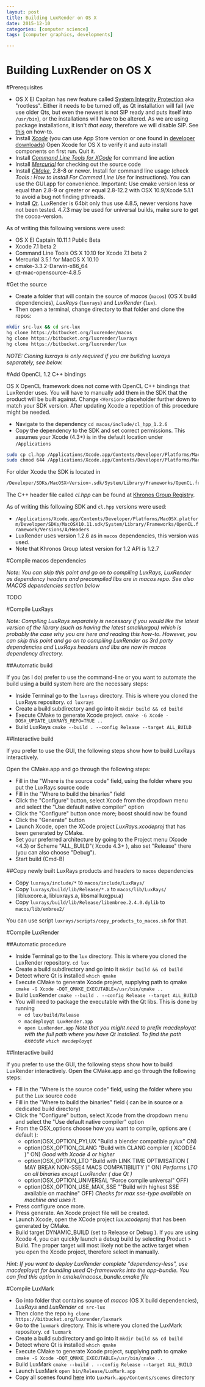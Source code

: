 ```yaml
---
layout: post
title: Building LuxRender on OS X
date: 2015-12-10
categories: [computer science]
tags: [computer graphics, developments]

---
```


Building LuxRender on OS X
===

#Prerequisites


* OS X El Capitan has new feature called [System Integrity Protection](https://en.wikipedia.org/wiki/System_Integrity_Protection) aka "rootless". Either it needs to be turned off, as Qt installation will fail (we use older Qts, but even the newest is not SIP ready and puts itself into `/usr/bin`), or the installations will have to be altered. As we are using package installations, it isn't _that easy_, therefore we will disable SIP. See [this](https://forums.developer.apple.com/thread/3981) on how-to.
* Install _[Xcode](https://developer.apple.com/xcode/download/)_ (you can use App Store version or one found in [developer downloads](https://developer.apple.com/downloads/)) Open Xcode for OS X to verify it and auto install components on first run. Quit it.
* Install _[Command Line Tools for XCode](https://developer.apple.com/downloads/)_ for command line action
* Install _[Mercurial](https://mercurial.selenic.com/downloads)_ for checking out the source code
* Install _[CMake](http://cmake.org/download/)_, 2.8-8 or newer. Install for command line usage (check _Tools : How to Install For Commad Line Use_ for instructions). You can use the GUI.app for convenience. Important: Use cmake version less or equal than 2.8-9 or greater or equal 2.8-12.2 with OSX 10.9/Xcode 5.1.1 to avoid a bug not finding pthreads.
* Install _[Qt](http://download.qt.io/archive/qt/)_. LuxRender is 64bit only thus use 4.8.5, newer versions have not been tested. 4.7.3 may be used for universal builds, make sure to get the cocoa-version.
 
As of writing this following versions were used:

* OS X El Captain 10.11.1 Public Beta
* Xcode 7.1 beta 2
* Command Line Tools OS X 10.10 for Xcode 7.1 beta 2
* Mercurial 3.5.1 for MacOS X 10.10
* cmake-3.3.2-Darwin-x86_64
* qt-mac-opensource-4.8.5

#Get the source

* Create a folder that will contain the source of  _macos_ (`macos`) (OS X build dependencies), _LuxRays_ (`luxrays`) and _LuxRender_ (`lux`).
* Then open a terminal, change directory to that folder and clone the repos:

```bash
mkdir src-lux && cd src-lux
hg clone https://bitbucket.org/luxrender/macos
hg clone https://bitbucket.org/luxrender/luxrays
hg clone https://bitbucket.org/luxrender/lux
```

_NOTE: Cloning luxrays is only required if you are building luxrays separately, see below._

#Add OpenCL 1.2 C++ bindings

OS X OpenCL framework does not come with OpenCL C++ bindings that LuxRender uses. You will have to manually add them in the SDK that the product will be built against. Change `<Version>` placeholder further down to match your SDK version. After updating Xcode a repetition of this procedure might be needed.

* Navigate to the dependency `cd macos/include/cl_hpp_1.2.6`
* Copy the dependency to the SDK and set correct permissions. This assumes your Xcode (4.3+) is in the default location under `/Applications`

```bash
sudo cp cl.hpp /Applications/Xcode.app/Contents/Developer/Platforms/MacOSX.platform/Developer/SDKs/MacOSX<Version>.sdk/System/Library/Frameworks/OpenCL.framework/Versions/A/Headers
sudo chmod 644 /Applications/Xcode.app/Contents/Developer/Platforms/MacOSX.platform/Developer/SDKs/MacOSX<Version>.sdk/System/Library/Frameworks/OpenCL.framework/Versions/A/Headers/cl.hpp
```

For older Xcode the SDK is located in

```bash
/Developer/SDKs/MacOSX<Version>.sdk/System/Library/Frameworks/OpenCL.framework/Versions/A/Headers
```

The C++ header file called _cl.hpp_ can be found at [Khronos Group Registry](https://www.khronos.org/registry/cl/api/).

As of writing this following SDK and `cl.hpp` versions were used:

* `/Applications/Xcode.app/Contents/Developer/Platforms/MacOSX.platform/Developer/SDKs/MacOSX10.11.sdk/System/Library/Frameworks/OpenCL.framework/Versions/A/Headers`
* LuxRender uses version 1.2.6 as in `macos` dependencies, this version was used.
* Note that Khronos Group latest version for 1.2 API is 1.2.7

#Compile macos dependencies

_Note: You can skip this point and go on to compiling LuxRays, LuxRender as dependency headers and precompiled libs are in macos repo._
_See also MACOS dependencies section below_

TODO


#Compile LuxRays

_Note: Compiling LuxRays separately is necessary if you would like the latest version of the library (such as having the latest smallluxgpu) which is probably the case why you are here and reading this how-to. However, you can skip this point and go on to compiling LuxRender as 3rd party dependencies and LuxRays headers and libs are now in macos dependency directory._

##Automatic build

If you (as I do) prefer to use the command-line or you want to automate the build using a build system here are the necessary steps:

* Inside Terminal go to the `luxrays` directory. This is where you cloned the LuxRays repository. `cd luxrays`
* Create a build subdirectory and go into it `mkdir build && cd build`
* Execute CMake to generate Xcode project. `cmake -G Xcode -DOSX_UPDATE_LUXRAYS_REPO=TRUE ..`
* Build LuxRays `cmake --build . --config Release --target ALL_BUILD`

##Interactive build

If you prefer to use the GUI, the following steps show how to build LuxRays interactively.

Open the CMake.app and go through the following steps:

* Fill in the "Where is the source code" field, using the folder where you put the LuxRays source code
* Fill in the "Where to build the binaries" field
* Click the "Configure" button, select Xcode from the dropdown menu and select the "Use default native compiler" option
* Click the "Configure" button once more; boost should now be found
* Click the "Generate" button
* Launch Xcode, open the XCode project _LuxRays.xcodeproj_ that has been generated by CMake.
* Set your preferred architecture by going to the Project menu (Xcode <4.3) or Scheme "ALL_BUILD"( Xcode 4.3+ ), also set "Release" there (you can also choose "Debug").
* Start build (Cmd-B)


##Copy newly built LuxRays products and headers to `macos` dependencies

* Copy `luxrays/include/*` to `macos/include/LuxRays/`
* Copy `luxrays/build/lib/Release/*.a` to `macos/lib/LuxRays/` (libluxcore.a, libluxrays.a, libsmallluxgpu.a)
* Copy `luxrays/build/lib/Release/libembree.2.4.0.dylib` to `macos/lib/embree2/`

You can use script `luxrays/scripts/copy_products_to_macos.sh` for that.

#Compile LuxRender

##Automatic procedure

* Inside Terminal go to the `lux` directory. This is where you cloned the LuxRender repository. `cd lux`
* Create a build subdirectory and go into it `mkdir build && cd build`
* Detect where Qt is installed `which qmake`
* Execute CMake to generate Xcode project, supplying path to qmake `cmake -G Xcode -DQT_QMAKE_EXECUTABLE=/usr/bin/qmake ..`
* Build LuxRender `cmake --build . --config Release --target ALL_BUILD`
* You will need to package the executable with the Qt libs. This is done by running
	* `cd lux/build/Release`
	* `macdeployqt LuxRender.app`
	* `open LuxRender.app`
_Note that you might need to prefix macdeployqt with the full path where you have Qt installed. To find the path execute `which macdeployqt`_

##Interactive build

If you prefer to use the GUI, the following steps show how to build LuxRender interactively.
Open the CMake.app and go through the following steps:

* Fill in the "Where is the source code" field, using the folder where you put the Lux source code
* Fill in the "Where to build the binaries" field ( can be in source or a dedicated build directory)
* Click the "Configure" button, select Xcode from the dropdown menu and select the "Use default native compiler" option
* From the OSX_options choose how you want to compile, options are ( default ):
	* option(OSX_OPTION_PYLUX "Build a blender compatible pylux" ON)
	* option(OSX_OPTION_CLANG "Build with CLANG compiler ( XCODE4 )" ON) _Good with Xcode 4 or higher_
	* option(OSX_OPTION_LTO "Build with LINK TIME OPTIMISATION ( MAY BREAK NON-SSE4 MACS COMPATIBILITY )" ON) _Performs LTO on all binaries except LuxRender ( due Qt )_
	* option(OSX_OPTION_UNIVERSAL "Force compile universal" OFF)
	* option(OSX_OPTION_USE_MAX_SSE ""Build with highest SSE available on machine" OFF) _Checks for max sse-type available on machine and uses it._
* Press configure once more.
* Press generate. An Xcode project file will be created.
* Launch Xcode, open the XCode project _lux.xcodeproj_ that has been generated by CMake.
* Build target DYNAMIC_BUILD (set to Release or Debug ). If you are using Xcode 4, you can quickly launch a debug build by selecting Product > Build. The proper target will most likely not be the active target when you open the Xcode project, therefore select in manually.

_Hint: If you want to deploy LuxRender complete "dependency-less", use macdeployqt for bundling used Qt-frameworks into the app-bundle. You can find this option in cmake/macosx_bundle.cmake file_

#Compile LuxMark

* Go into folder that contains source of _macos_ (OS X build dependencies), _LuxRays_ and _LuxRender_ `cd src-lux`
* Then clone the repo `hg clone https://bitbucket.org/luxrender/luxmark`
* Go to the `luxmark` directory. This is where you cloned the LuxMark repository. `cd luxmark`
* Create a build subdirectory and go into it `mkdir build && cd build`
* Detect where Qt is installed `which qmake`
* Execute CMake to generate Xcode project, supplying path to qmake `cmake -G Xcode -DQT_QMAKE_EXECUTABLE=/usr/bin/qmake ..`
* Build LuxMark `cmake --build . --config Release --target ALL_BUILD`
* Launch LuxMark `open bin/Release/LuxMark.app`
* Copy all scenes found [here](https://bitbucket.org/luxrender/luxmark/downloads) into `LuxMark.app/Contents/scenes` directory


